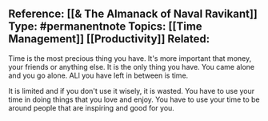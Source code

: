 
**Reference:** [[& The Almanack of Naval Ravikant]]
**Type:** #permanentnote 
**Topics:** [[Time Management]] [[Productivity]]
**Related:**
----
 

Time is the most precious thing you have. It's more important that money, your friends or anything else. It is the only thing you have. You came alone and you go alone. ALl you have left in between is time. 

It is limited and if you don't use it wisely, it is wasted. You have to use your time in doing things that you love and enjoy. You have to use your time to be around people that are inspiring and good for you.
